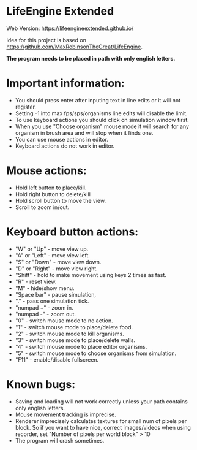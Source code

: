 # LifeEngine Extended
Web Version: https://lifeengineextended.github.io/

Idea for this project is based on https://github.com/MaxRobinsonTheGreat/LifeEngine.

**The program needs to be placed in path with only english letters.**

# Important information:
- You should press enter after inputing text in line edits or it will not register.
- Setting -1 into max fps/sps/organisms line edits will disable the limit.
- To use keyboard actions you should click on simulation window first.
- When you use "Choose organism" mouse mode it will search for any organism in brush area and will stop when it finds one.
- You can use mouse actions in editor.
- Keyboard actions do not work in editor.

# Mouse actions:
- Hold left button to place/kill.
- Hold right button to delete/kill
- Hold scroll button to move the view.
- Scroll to zoom in/out.

# Keyboard button actions:
- "W" or "Up" - move view up.
- "A" or "Left" - move view left.
- "S" or "Down" - move view down.
- "D" or "Right" - move view right.
- "Shift" - hold to make movement using keys 2 times as fast.
- "R" - reset view.
- "M" - hide/show menu.
- "Space bar" - pause simulation,
- "." - pass one simulation tick.
- "numpad +" - zoom in.
- "numpad -" - zoom out.
- "0" - switch mouse mode to no action.
- "1" - switch mouse mode to place/delete food.
- "2" - switch mouse mode to kill organisms.
- "3" - switch mouse mode to place/delete walls.
- "4" - switch mouse mode to place editor organisms.
- "5" - switch mouse mode to choose organisms from simulation.
- "F11" - enable/disable fullscreen.

# Known bugs:
- Saving and loading will not work correctly unless your path contains only english letters.
- Mouse movement tracking is imprecise.
- Renderer imprecisely calculates textures for small num of pixels per block. So if you want to have nice, correct images/videos when using recorder, set "Number of pixels per world block" > 10
- The program will crash sometimes.
